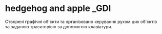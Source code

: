 # hedgehog and apple _GDI
Створені графічні об'єкти та організовано керування рухом цих об'єктів за заданою траєкторією за допомогою клавіатури.
